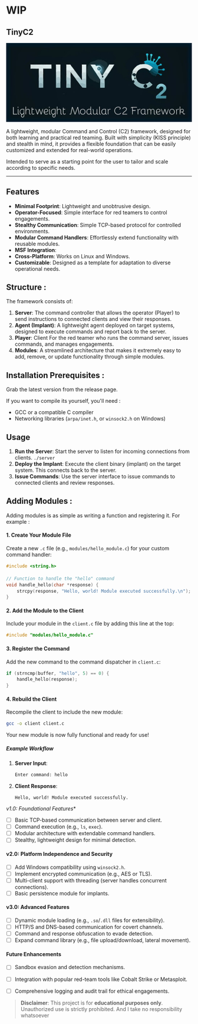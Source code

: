 # WIP
## TinyC2
![](https://github.com/Socxenophone/TinyC2/blob/main/thumbnail.jpg) 


A lightweight, modular Command and Control (C2) framework, designed for both learning and practical red teaming. Built with simplicity (KISS principle) and stealth in mind, it provides a flexible foundation that can be easily customized and extended for real-world operations. 

Intended to serve as a starting point for the user to tailor and scale according to specific needs. 

---


## Features
- **Minimal Footprint**: Lightweight and unobtrusive design.
- **Operator-Focused**: Simple interface for red teamers to control engagements.
- **Stealthy Communication**: Simple TCP-based protocol for controlled environments.
- **Modular Command Handlers**: Effortlessly extend functionality with reusable modules.
- **MSF Integration**:
- **Cross-Platform**: Works on Linux and Windows.
- **Customizable**: Designed as a template for adaptation to diverse operational needs.

## Structure :

The framework consists of:

1. **Server**: The command controller that allows the operator (Player) to send instructions to connected clients and view their responses.
2. **Agent (Implant)**: A lightweight agent deployed on target systems, designed to execute commands and report back to the server.
3. **Player**: Client For the red teamer who runs the command server, issues commands, and manages engagements.
4. **Modules**: A streamlined architecture that makes it extremely easy to add, remove, or update functionality through simple modules. 

## Installation Prerequisites :

Grab the latest version from the release page. 

If you want to compile its yourself, you'll need :
- GCC or a compatible C compiler
- Networking libraries (`arpa/inet.h`, or `winsock2.h` on Windows)

## Usage 

1. **Run the Server**: Start the server to listen for incoming connections from clients.
  `./server`
3. **Deploy the Implant**: Execute the client binary (implant) on the target system. This connects back to the server.
4. **Issue Commands**: Use the server interface to issue commands to connected clients and review responses. 

## Adding Modules :

Adding modules is as simple as writing a function and registering it. For example :

#### 1. Create Your Module File

Create a new `.c` file (e.g., `modules/hello_module.c`) for your custom command handler:
```c
#include <string.h>

// Function to handle the "hello" command
void handle_hello(char *response) {
    strcpy(response, "Hello, world! Module executed successfully.\n");
}
```

#### 2. Add the Module to the Client

Include your module in the `client.c` file by adding this line at the top:
```c
#include "modules/hello_module.c"
```


#### 3. Register the Command

Add the new command to the command dispatcher in `client.c`:
```c
if (strncmp(buffer, "hello", 5) == 0) {
    handle_hello(response);
}
```


#### 4. Rebuild the Client

Recompile the client to include the new module:
```bash
gcc -o client client.c
```

Your new module is now fully functional and ready for use!


##### Example Workflow

1. **Server Input**: 
   ```bash
   Enter command: hello
   ```

2. **Client Response**: 
   ```
   Hello, world! Module executed successfully.
   ```

*v1.0: Foundational Features**
- [ ] Basic TCP-based communication between server and client.
- [ ] Command execution (e.g., `ls`, `exec`).
- [ ] Modular architecture with extendable command handlers.
- [ ] Stealthy, lightweight design for minimal detection.

#### **v2.0: Platform Independence and Security**
- [ ] Add Windows compatibility using `winsock2.h`.
- [ ] Implement encrypted communication (e.g., AES or TLS).
- [ ] Multi-client support with threading (server handles concurrent connections).
- [ ] Basic persistence module for implants.

#### **v3.0: Advanced Features**
- [ ] Dynamic module loading (e.g., `.so`/`.dll` files for extensibility).
- [ ] HTTP/S and DNS-based communication for covert channels.
- [ ] Command and response obfuscation to evade detection.
- [ ] Expand command library (e.g., file upload/download, lateral movement).

#### **Future Enhancements**
- [ ] Sandbox evasion and detection mechanisms.
- [ ] Integration with popular red-team tools like Cobalt Strike or Metasploit.
- [ ] Comprehensive logging and audit trail for ethical engagements.


>
> **Disclaimer**: This project is for **educational purposes only**. Unauthorized use is strictly prohibited. And I take no responsibility whatsoever 

